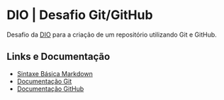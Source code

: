 # DIO | Desafio Git/GitHub
Desafio da [DIO](https://www.dio.me/) para a criação de um repositório utilizando Git e GitHub.

## Links e Documentação
- [Sintaxe Básica Markdown](https://www.markdownguide.org/basic-syntax/)
- [Documentação Git](https://git-scm.com/doc)
- [Documentação GitHub](https://docs.github.com/)

